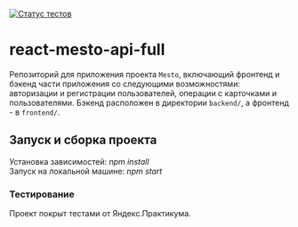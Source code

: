 [![Статус тестов](../../actions/workflows/tests.yml/badge.svg)](../../actions/workflows/tests.yml)

# react-mesto-api-full
Репозиторий для приложения проекта `Mesto`, включающий фронтенд и бэкенд части приложения со следующими возможностями: авторизации и регистрации пользователей, операции с карточками и пользователями. Бэкенд расположен в директории `backend/`, а фронтенд - в `frontend/`. 

## Запуск и сборка проекта

Установка зависимостей: *npm install* \
Запуск на локальной машине: *npm start*

### Тестирование
  
Проект покрыт тестами от Яндекс.Практикума.
